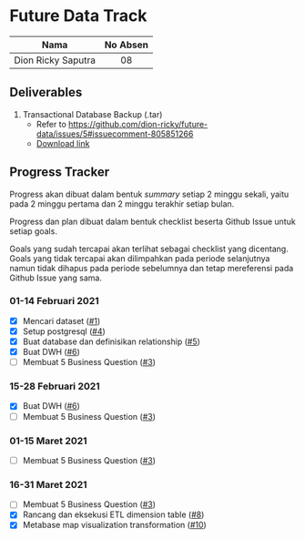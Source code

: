 # Future Data Track
| Nama |  No Absen|
| ------ | :----: |
| Dion Ricky Saputra | 08 |

## Deliverables
1. Transactional Database Backup (.tar)
    - Refer to https://github.com/dion-ricky/future-data/issues/5#issuecomment-805851266
    - [Download link](https://storage.googleapis.com/dionricky-static/ecommerce.tar)

## Progress Tracker
Progress akan dibuat dalam bentuk *summary* setiap 2 minggu sekali, yaitu pada 2 minggu pertama dan 2 minggu terakhir setiap bulan.

Progress dan plan dibuat dalam bentuk checklist beserta Github Issue untuk setiap goals.

Goals yang sudah tercapai akan terlihat sebagai checklist yang dicentang. Goals yang tidak tercapai akan dilimpahkan pada periode selanjutnya namun tidak dihapus pada periode sebelumnya dan tetap mereferensi pada Github Issue yang sama.

### 01-14 Februari 2021
- [x] Mencari dataset ([#1](https://github.com/dion-ricky/future-data/issues/1))
- [x] Setup postgresql ([#4](https://github.com/dion-ricky/future-data/issues/4))
- [x] Buat database dan definisikan relationship ([#5](https://github.com/dion-ricky/future-data/issues/5))
- [x] Buat DWH ([#6](https://github.com/dion-ricky/future-data/issues/6))
- [ ] Membuat 5 Business Question ([#3](https://github.com/dion-ricky/future-data/issues/3))

### 15-28 Februari 2021
- [x] Buat DWH ([#6](https://github.com/dion-ricky/future-data/issues/6))
- [ ] Membuat 5 Business Question ([#3](https://github.com/dion-ricky/future-data/issues/3))

### 01-15 Maret 2021
- [ ] Membuat 5 Business Question ([#3](https://github.com/dion-ricky/future-data/issues/3))

### 16-31 Maret 2021
- [ ] Membuat 5 Business Question ([#3](https://github.com/dion-ricky/future-data/issues/3))
- [x] Rancang dan eksekusi ETL dimension table ([#8](https://github.com/dion-ricky/future-data/issues/8))
- [x] Metabase map visualization transformation ([#10](https://github.com/dion-ricky/future-data/issues/10))
